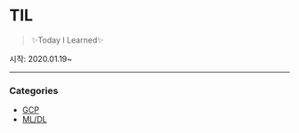 # TIL
> ✨Today I Learned✨  

시작: 2020.01.19~  

----

### **Categories**

* [GCP](https://github.com/yskim0/TIL/tree/master/GCP)
* [ML/DL](https://github.com/yskim0/TIL/tree/master/ML_DL)